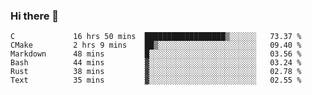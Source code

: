 ### Hi there 👋

<!--
**WShiBin/WShiBin** is a ✨ _special_ ✨ repository because its `README.md` (this file) appears on your GitHub profile.

Here are some ideas to get you started:

- 🔭 I’m currently working on ...
- 🌱 I’m currently learning ...
- 👯 I’m looking to collaborate on ...
- 🤔 I’m looking for help with ...
- 💬 Ask me about ...
- 📫 How to reach me: ...
- 😄 Pronouns: ...
- ⚡ Fun fact: ...
-->

<!--START_SECTION:waka-->

```text
C             16 hrs 50 mins  ██████████████████▒░░░░░░   73.37 %
CMake         2 hrs 9 mins    ██▒░░░░░░░░░░░░░░░░░░░░░░   09.40 %
Markdown      48 mins         █░░░░░░░░░░░░░░░░░░░░░░░░   03.56 %
Bash          44 mins         ▓░░░░░░░░░░░░░░░░░░░░░░░░   03.24 %
Rust          38 mins         ▓░░░░░░░░░░░░░░░░░░░░░░░░   02.78 %
Text          35 mins         ▓░░░░░░░░░░░░░░░░░░░░░░░░   02.55 %
```

<!--END_SECTION:waka-->

